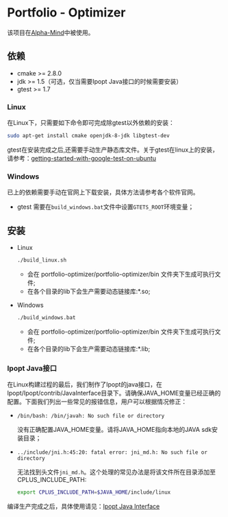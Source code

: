 # Portfolio - Optimizer

该项目在[Alpha-Mind](https://github.com/wegamekinglc/alpha-mind)中被使用。

## 依赖

* cmake >= 2.8.0
* jdk >= 1.5（可选，仅当需要Ipopt Java接口的时候需要安装）
* gtest >= 1.7

### Linux
在Linux下，只需要如下命令即可完成除gtest以外依赖的安装：

```bash
sudo apt-get install cmake openjdk-8-jdk libgtest-dev
```

gtest在安装完成之后,还需要手动生产静态库文件。关于gtest在linux上的安装，请参考：[getting-started-with-google-test-on-ubuntu](https://www.eriksmistad.no/getting-started-with-google-test-on-ubuntu/)

### Windows

已上的依赖需要手动在官网上下载安装，具体方法请参考各个软件官网。

* gtest 需要在``build_windows.bat``文件中设置``GTETS_ROOT``环境变量；


## 安装

* Linux

    ```bash
    ./build_linux.sh
    ```

    * 会在 portfolio-optimizer/portfolio-optimizer/bin 文件夹下生成可执行文件;
    * 在各个目录的lib下会生产需要动态链接库:*.so;

* Windows


    ```bash
    ./build_windows.bat
    ```

    * 会在 portfolio-optimizer/portfolio-optimizer/bin 文件夹下生成可执行文件;
    * 在各个目录的lib下会生产需要动态链接库:*.lib;


### Ipopt Java接口

在Linux构建过程的最后，我们制作了Ipopt的java接口，在Ipopt/Ipopt/contrib/JavaInterface目录下。请确保JAVA_HOME变量已经正确的配置。下面我们列出一些常见的报错信息，用户可以根据情况修正：

* ``/bin/bash: /bin/javah: No such file or directory``
    
    没有正确配置JAVA_HOME变量。请将JAVA_HOME指向本地的JAVA sdk安装目录；

* ``../include/jni.h:45:20: fatal error: jni_md.h: No such file or directory``

    无法找到头文件``jni_md.h``。这个处理的常见办法是将该文件所在目录添加至CPLUS_INCLUDE_PATH:

    ```bash
    export CPLUS_INCLUDE_PATH=$JAVA_HOME/include/linux
    ```

编译生产完成之后，具体使用请见：[Ipopt Java Interface](https://www.coin-or.org/Ipopt/documentation/node16.html)
